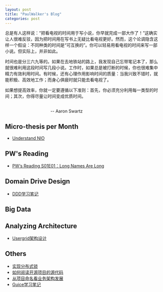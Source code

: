 ```yaml
---
layout: post
title: "PaulWalker's Blog"
categories: post 
---
```


总是有人这样说：“把看电视的时间用于写小说，你早就完成一部大作了！”这确实让人很难反驳，因为把时间用在写书上无疑比看电视更好。然而，这个论调隐含这样一个假设：不同种类的时间是“可互换的”。你可以轻易用看电视的时间来写一部小说。但实际上，并非如此。 

时间也是分三六九等的。如果在去地铁站的路上，我发现自己忘带笔记本了，那么就很难利用这段时间写几段小说。工作时，如果总是被打断的时候，你也很难集中精力有效利用时间。有时候，还有心理作用影响时间的质量：当我兴致不错时，就能积极、高效地工作；而身心俱疲时就只能去看电视了。 

如果想提高效率，你就一定要遵循以下准则：首先，你必须充分利用每一类型的时间；其次，你得尽量让时间变成优质时间。  

&nbsp;&nbsp;&nbsp;&nbsp;&nbsp;&nbsp;&nbsp;&nbsp;&nbsp;&nbsp;&nbsp;&nbsp;&nbsp;&nbsp;&nbsp;&nbsp;&nbsp;&nbsp;&nbsp;&nbsp;&nbsp;&nbsp;&nbsp;&nbsp;&nbsp;&nbsp;&nbsp;&nbsp;&nbsp;&nbsp;&nbsp;&nbsp;&nbsp;&nbsp;&nbsp;&nbsp;&nbsp;&nbsp;&nbsp;&nbsp;&nbsp;&nbsp;&nbsp;&nbsp;&nbsp;&nbsp;&nbsp;&nbsp;&nbsp;&nbsp;&nbsp;&nbsp;&nbsp;&nbsp;&nbsp;&nbsp;&nbsp;&nbsp;&nbsp;&nbsp;&nbsp;&nbsp;&nbsp;&nbsp;&nbsp;&nbsp;&nbsp;&nbsp;&nbsp;&nbsp;&nbsp;&nbsp;&nbsp;&nbsp;&nbsp;&nbsp;&nbsp;&nbsp;&nbsp;&nbsp;&nbsp;&nbsp;&nbsp;&nbsp;&nbsp;&nbsp;&nbsp;&nbsp;&nbsp;&nbsp;&nbsp;&nbsp;&nbsp;&nbsp;&nbsp;&nbsp;&nbsp;&nbsp;&nbsp;&nbsp;&nbsp;&nbsp;&nbsp;&nbsp;&nbsp;&nbsp;&nbsp;&nbsp;&nbsp;&nbsp;&nbsp;&nbsp;&nbsp;&nbsp;&nbsp;&nbsp;&nbsp;&nbsp;&nbsp;&nbsp;&nbsp;&nbsp;&nbsp;&nbsp;&nbsp;&nbsp;&nbsp;&nbsp;&nbsp;&nbsp;&nbsp;&nbsp;&nbsp;&nbsp;&nbsp;&nbsp;&nbsp;&nbsp;&nbsp;&nbsp;&nbsp;&nbsp;&nbsp;&nbsp;&nbsp;&nbsp;&nbsp;&nbsp;&nbsp;&nbsp;&nbsp;&nbsp;&nbsp;&nbsp;&nbsp;&nbsp;&nbsp;&nbsp;&nbsp;&nbsp;&nbsp;&nbsp;&nbsp;&nbsp;&nbsp;&nbsp;-- Aaron Swartz

## Micro-thesis per Month
- [Understand NIO](https://github.com/regulusun/regulusun.github.io/issues/7)

## PW's Reading
- [PW‘s Reading S01E01：Long Names Are Long](https://github.com/regulusun/regulusun.github.io/issues/2)

## Domain Drive Design
- [DDD学习笔记](https://github.com/regulusun/regulusun.github.io/issues/8)

## Big Data


## Analyzing Architecture  
- [Usergrid架构设计](https://github.com/regulusun/regulusun.github.io/issues/1)

## Others
- [实现分布式锁](https://github.com/regulusun/regulusun.github.io/issues/5)
- [如何阅读开源项目的源代码](https://github.com/regulusun/regulusun.github.io/issues/4)
- [从项目命名看业务架构发展](https://github.com/regulusun/regulusun.github.io/issues/3)
- [Guice学习笔记](https://github.com/regulusun/regulusun.github.io/issues/6)
